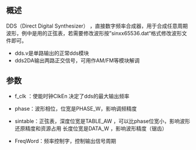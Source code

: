 ## 概述
DDS（Direct Digital Synthesizer） ，直接数字频率合成器，用于合成任意周期波形，例中是用的正弦表，若需要修改波形按”sinxx65536.dat“格式修改波形文件即可。

* dds.v是单路输出的正常dds模块
* dds2DA输出两路正交信号，可用作AM/FM等模块解调

## 参数

* f_clk ：使能时钟ClkEn 	决定了dds的最大输出频率

* phase：波形相位，位宽是PHASE_W，影响调频精度

* sintable：正弦表，深度位宽是TABLE_AW ，可以比phase位宽小，影响波形还原精度和资源占用
		  长度位宽是DATA_W ，影响波形精度（锯齿）
* FreqWord：频率控制字，控制输出信号周期
      			